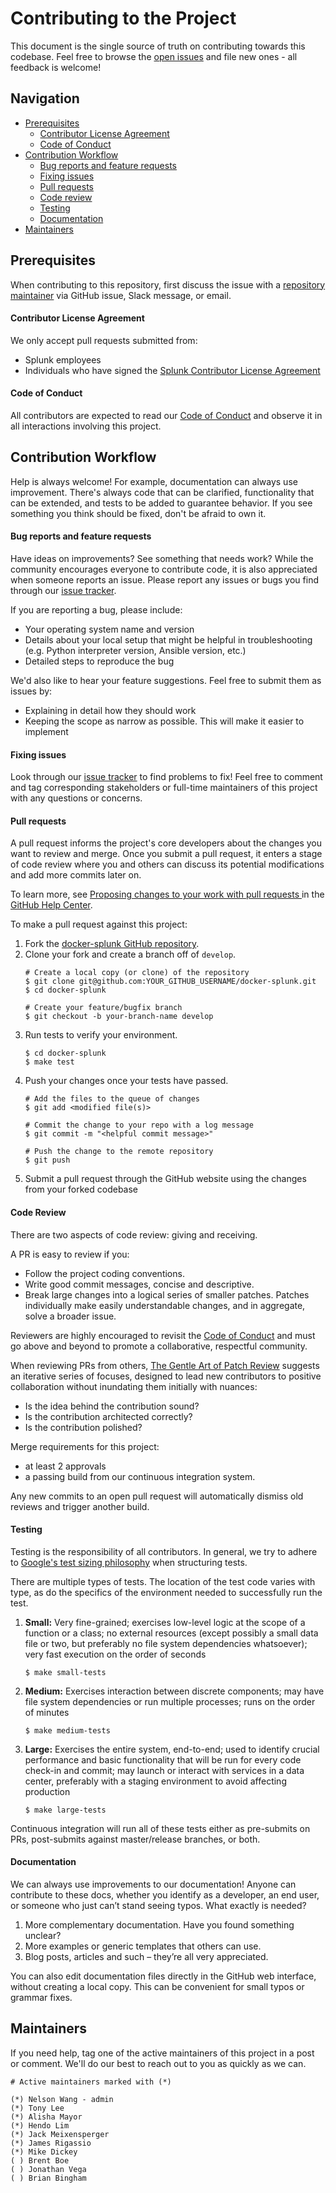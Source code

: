 # Contributing to the Project

This document is the single source of truth on contributing towards this codebase. Feel free to browse the [open issues](https://github.com/khulnasoft-lab/docker-splunk/issues) and file new ones - all feedback is welcome!

## Navigation

* [Prerequisites](#prerequisites)
    * [Contributor License Agreement](#contributor-license-agreement)
    * [Code of Conduct](#code-of-conduct)
* [Contribution Workflow](#contribution-workflow)
    * [Bug reports and feature requests](#bug-reports-and-feature-requests)
    * [Fixing issues](#fixing-issues)
    * [Pull requests](#pull-requests)
    * [Code review](#code-review)
    * [Testing](#testing)
    * [Documentation](#documentation)
* [Maintainers](#maintainers)

## Prerequisites
When contributing to this repository, first discuss the issue with a [repository maintainer](#maintainers) via GitHub issue, Slack message, or email.

#### Contributor License Agreement
We only accept pull requests submitted from:
* Splunk employees
* Individuals who have signed the [Splunk Contributor License Agreement](https://www.splunk.com/en_us/form/contributions.html)

#### Code of Conduct
All contributors are expected to read our [Code of Conduct](contributing/code-of-conduct.md) and observe it in all interactions involving this project.

## Contribution Workflow
Help is always welcome! For example, documentation can always use improvement. There's always code that can be clarified, functionality that can be extended, and tests to be added to guarantee behavior. If you see something you think should be fixed, don't be afraid to own it.

#### Bug reports and feature requests
Have ideas on improvements? See something that needs work? While the community encourages everyone to contribute code, it is also appreciated when someone reports an issue. Please report any issues or bugs you find through our [issue tracker](https://github.com/khulnasoft-lab/docker-splunk/issues).

If you are reporting a bug, please include:
* Your operating system name and version
* Details about your local setup that might be helpful in troubleshooting (e.g. Python interpreter version, Ansible version, etc.)
* Detailed steps to reproduce the bug

We'd also like to hear your feature suggestions. Feel free to submit them as issues by:
* Explaining in detail how they should work
* Keeping the scope as narrow as possible. This will make it easier to implement

#### Fixing issues
Look through our [issue tracker](https://github.com/khulnasoft-lab/docker-splunk/issues) to find problems to fix! Feel free to comment and tag corresponding stakeholders or full-time maintainers of this project with any questions or concerns.

#### Pull requests
A pull request informs the project's core developers about the changes you want to review and merge. Once you submit a pull request, it enters a stage of code review where you and others can discuss its potential modifications and add more commits later on.

To learn more, see [Proposing changes to your work with pull requests
](https://help.github.com/en/github/collaborating-with-issues-and-pull-requests/proposing-changes-to-your-work-with-pull-requests) in the [GitHub Help Center](https://help.github.com/).

To make a pull request against this project:
1. Fork the [docker-splunk GitHub repository](https://github.com/khulnasoft-lab/docker-splunk/).
1. Clone your fork and create a branch off of `develop`.
    ```
    # Create a local copy (or clone) of the repository
    $ git clone git@github.com:YOUR_GITHUB_USERNAME/docker-splunk.git
    $ cd docker-splunk

    # Create your feature/bugfix branch
    $ git checkout -b your-branch-name develop
    ```
1. Run tests to verify your environment.
    ```
    $ cd docker-splunk
    $ make test
    ```
1. Push your changes once your tests have passed.
    ```
    # Add the files to the queue of changes
    $ git add <modified file(s)>

    # Commit the change to your repo with a log message
    $ git commit -m "<helpful commit message>"

    # Push the change to the remote repository
    $ git push
    ```
1. Submit a pull request through the GitHub website using the changes from your forked codebase

#### Code Review
There are two aspects of code review: giving and receiving.

A PR is easy to review if you:
* Follow the project coding conventions.
* Write good commit messages, concise and descriptive.
* Break large changes into a logical series of smaller patches. Patches individually make easily understandable changes, and in aggregate, solve a broader issue.

Reviewers are highly encouraged to revisit the [Code of Conduct](contributing/code-of-conduct.md) and must go above and beyond to promote a collaborative, respectful community.

When reviewing PRs from others, [The Gentle Art of Patch Review](http://sage.thesharps.us/2014/09/01/the-gentle-art-of-patch-review/) suggests an iterative series of focuses, designed to lead new contributors to positive collaboration without inundating them initially with nuances:
* Is the idea behind the contribution sound?
* Is the contribution architected correctly?
* Is the contribution polished?

Merge requirements for this project:
* at least 2 approvals
* a passing build from our continuous integration system.

Any new commits to an open pull request will automatically dismiss old reviews and trigger another build.

#### Testing
Testing is the responsibility of all contributors. In general, we try to adhere to [Google's test sizing philosophy](https://testing.googleblog.com/2010/12/test-sizes.html) when structuring tests.

There are multiple types of tests. The location of the test code varies with type, as do the specifics of the environment needed to successfully run the test.

1. **Small:** Very fine-grained; exercises low-level logic at the scope of a function or a class; no external resources (except possibly a small data file or two, but preferably no file system dependencies whatsoever); very fast execution on the order of seconds
    ```
    $ make small-tests
    ```

2. **Medium:** Exercises interaction between discrete components; may have file system dependencies or run multiple processes; runs on the order of minutes
    ```
    $ make medium-tests
    ```

3. **Large:** Exercises the entire system, end-to-end; used to identify crucial performance and basic functionality that will be run for every code check-in and commit; may launch or interact with services in a data center, preferably with a staging environment to avoid affecting production
    ```
    $ make large-tests
    ```

Continuous integration will run all of these tests either as pre-submits on PRs, post-submits against master/release branches, or both.

#### Documentation
We can always use improvements to our documentation! Anyone can contribute to these docs, whether you identify as a developer, an end user, or someone who just can’t stand seeing typos. What exactly is needed?

1. More complementary documentation. Have you found something unclear?
1. More examples or generic templates that others can use.
1. Blog posts, articles and such – they’re all very appreciated.

You can also edit documentation files directly in the GitHub web interface, without creating a local copy. This can be convenient for small typos or grammar fixes.

## Maintainers

If you need help, tag one of the active maintainers of this project in a post or comment. We'll do our best to reach out to you as quickly as we can.

```
# Active maintainers marked with (*)

(*) Nelson Wang - admin
(*) Tony Lee
(*) Alisha Mayor
(*) Hendo Lim
(*) Jack Meixensperger
(*) James Rigassio
(*) Mike Dickey
( ) Brent Boe
( ) Jonathan Vega
( ) Brian Bingham
```
